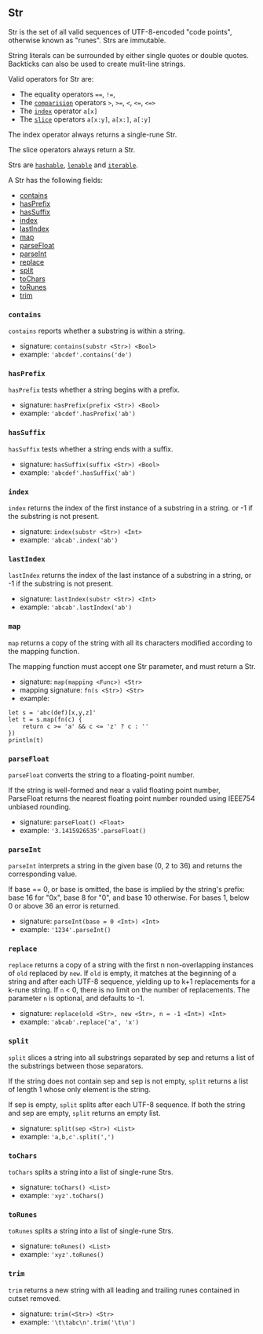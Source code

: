 ## Str

Str is the set of all valid sequences of UTF-8-encoded "code points", otherwise
known as "runes".  Strs are immutable.

String literals can be surrounded by either single quotes or double quotes.  Backticks
can also be used to create mulit-line strings.

Valid operators for Str are:

* The equality operators `==`, `!=`,
* The [`comparision`](interfaces.html#comparable) operators `>`, `>=`, `<`, `<=`, `<=>`
* The [`index`](interfaces.html#indexable) operator `a[x]`
* The [`slice`](interfaces.html#sliceable) operators `a[x:y]`, `a[x:]`, `a[:y]`

The index operator always returns a single-rune Str.

The slice operators always return a Str.

Strs are
[`hashable`](interfaces.html#hashable),
[`lenable`](interfaces.html#lenable) and
[`iterable`](interfaces.html#iterable).

A Str has the following fields:

* [contains](#contains)
* [hasPrefix](#hasprefix)
* [hasSuffix](#hassuffix)
* [index](#index)
* [lastIndex](#lastindex)
* [map](#map)
* [parseFloat](#parsefloat)
* [parseInt](#parseint)
* [replace](#replace)
* [split](#split)
* [toChars](#tochars)
* [toRunes](#torunes)
* [trim](#trim)

### `contains`

`contains` reports whether a substring is within a string.

* signature: `contains(substr <Str>) <Bool>`
* example: `'abcdef'.contains('de')`

### `hasPrefix`

`hasPrefix` tests whether a string begins with a prefix.

* signature: `hasPrefix(prefix <Str>) <Bool>`
* example: `'abcdef'.hasPrefix('ab')`

### `hasSuffix`

`hasSuffix` tests whether a string ends with a suffix.

* signature: `hasSuffix(suffix <Str>) <Bool>`
* example: `'abcdef'.hasSuffix('ab')`

### `index`

`index` returns the index of the first instance of a substring in a string.
or -1 if the substring is not present.

* signature: `index(substr <Str>) <Int>`
* example: `'abcab'.index('ab')`

### `lastIndex`

`lastIndex` returns the index of the last instance of a substring in a string,
or -1 if the substring is not present.

* signature: `lastIndex(substr <Str>) <Int>`
* example: `'abcab'.lastIndex('ab')`

### `map`

`map` returns a copy of the string with all its characters modified according to
the mapping function.

The mapping function must accept one Str parameter, and must return a Str.

* signature: `map(mapping <Func>) <Str>`
* mapping signature: `fn(s <Str>) <Str>`
* example:

```
let s = 'abc(def)[x,y,z]'
let t = s.map(fn(c) {
    return c >= 'a' && c <= 'z' ? c : ''
})
println(t)
```

### `parseFloat`

`parseFloat` converts the string to a floating-point number.

If the string is well-formed and near a valid floating point number, ParseFloat
returns the nearest floating point number rounded using IEEE754 unbiased rounding.

* signature: `parseFloat() <Float>`
* example: `'3.1415926535'.parseFloat()`

### `parseInt`

`parseInt` interprets a string in the given base (0, 2 to 36)
and returns the corresponding value.

If base == 0, or base is omitted, the base is implied by the string's prefix: base 16 for "0x",
base 8 for "0", and base 10 otherwise. For bases 1, below 0 or above 36 an error is returned.

* signature: `parseInt(base = 0 <Int>) <Int>`
* example: `'1234'.parseInt()`

### `replace`

`replace` returns a copy of a string with the first n non-overlapping instances
of `old` replaced by `new`. If `old` is empty, it matches at the beginning of a string
and after each UTF-8 sequence, yielding up to k+1 replacements for a k-rune string.
If `n` < 0, there is no limit on the number of replacements.  The parameter `n` is
optional, and defaults to -1.

* signature: `replace(old <Str>, new <Str>, n = -1 <Int>) <Int>`
* example: `'abcab'.replace('a', 'x')`

### `split`

`split` slices a string into all substrings separated by sep and returns a list
of the substrings between those separators.

If the string does not contain sep and sep is not empty, `split` returns a list
of length 1 whose only element is the string.

If sep is empty, `split` splits after each UTF-8 sequence. If both the string
and sep are empty, `split` returns an empty list.

* signature: `split(sep <Str>) <List>`
* example: `'a,b,c'.split(',')`

### `toChars`

`toChars` splits a string into a list of single-rune Strs.

* signature: `toChars() <List>`
* example: `'xyz'.toChars()`

### `toRunes`

`toRunes` splits a string into a list of single-rune Strs.

* signature: `toRunes() <List>`
* example: `'xyz'.toRunes()`

### `trim`

`trim` returns a new string with all leading and trailing runes contained in cutset removed.

* signature: `trim(<Str>) <Str>`
* example: `'\t\tabc\n'.trim('\t\n')`


